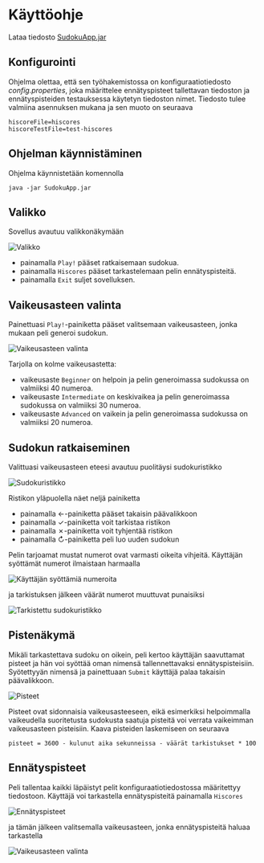 # Käyttöohje

Lataa tiedosto [SudokuApp.jar](https://github.com/osekeranen/ot-harjoitustyo/releases/tag/v1.1)

## Konfigurointi

Ohjelma olettaa, että sen työhakemistossa on konfiguraatiotiedosto *config.properties*, joka määrittelee ennätyspisteet tallettavan tiedoston ja ennätyspisteiden testauksessa käytetyn tiedoston nimet. Tiedosto tulee valmiina asennuksen mukana ja sen muoto on seuraava

```
hiscoreFile=hiscores
hiscoreTestFile=test-hiscores
```

## Ohjelman käynnistäminen

Ohjelma käynnistetään komennolla

```
java -jar SudokuApp.jar
```

## Valikko

Sovellus avautuu valikkonäkymään

![Valikko](menu.png)

* painamalla `Play!` pääset ratkaisemaan sudokua.
* painamalla `Hiscores` pääset tarkastelemaan pelin ennätyspisteitä.
* painamalla `Exit` suljet sovelluksen.

## Vaikeusasteen valinta

Painettuasi `Play!`-painiketta pääset valitsemaan vaikeusasteen, jonka mukaan peli generoi sudokun.

![Vaikeusasteen valinta](difficulty-selection.png)

Tarjolla on kolme vaikeusastetta:

* vaikeusaste `Beginner` on helpoin ja pelin generoimassa sudokussa on valmiiksi 40 numeroa.
* vaikeusaste `Intermediate` on keskivaikea ja pelin generoimassa sudokussa on valmiiksi 30 numeroa.
* vaikeusaste `Advanced` on vaikein ja pelin generoimassa sudokussa on valmiiksi 20 numeroa.

## Sudokun ratkaiseminen

Valittuasi vaikeusasteen eteesi avautuu puolitäysi sudokuristikko

![Sudokuristikko](puzzle.png)

Ristikon yläpuolella näet neljä painiketta

* painamalla &#8592;-painiketta pääset takaisin päävalikkoon
* painamalla &#10003;-painiketta voit tarkistaa ristikon
* painamalla &#10007;-painiketta voit tyhjentää ristikon
* painamalla &#8635;-painiketta peli luo uuden sudokun

Pelin tarjoamat mustat numerot ovat varmasti oikeita vihjeitä. Käyttäjän syöttämät numerot ilmaistaan harmaalla

![Käyttäjän syöttämiä numeroita](puzzle-grey.png)

ja tarkistuksen jälkeen väärät numerot muuttuvat punaisiksi

![Tarkistettu sudokuristikko](puzzle-red.png)

## Pistenäkymä

Mikäli tarkastettava sudoku on oikein, peli kertoo käyttäjän saavuttamat pisteet ja hän voi syöttää oman nimensä tallennettavaksi ennätyspisteisiin. Syötettyyän nimensä ja painettuaan `Submit` käyttäjä palaa takaisin päävalikkoon.

![Pisteet](after-game-report.png)

Pisteet ovat sidonnaisia vaikeusasteeseen, eikä esimerkiksi helpoimmalla vaikeudella suoritetusta sudokusta saatuja pisteitä voi verrata vaikeimman vaikeusasteen pisteisiin. Kaava pisteiden laskemiseen on seuraava

```
pisteet = 3600 - kulunut aika sekunneissa - väärät tarkistukset * 100
```

## Ennätyspisteet

Peli tallentaa kaikki läpäistyt pelit konfiguraatiotiedostossa määritettyy tiedostoon. Käyttäjä voi tarkastella ennätyspisteitä painamalla `Hiscores`

![Ennätyspisteet](hiscores.png)

ja tämän jälkeen valitsemalla vaikeusasteen, jonka ennätyspisteitä haluaa tarkastella

![Vaikeusasteen valinta](hiscores-beginner.png)
